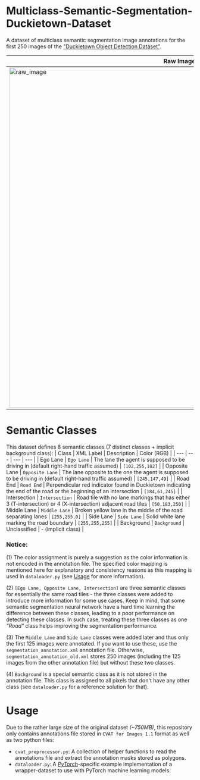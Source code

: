 # Multiclass-Semantic-Segmentation-Duckietown-Dataset
A dataset of multiclass semantic segmentation image annotations for the first 250 images of the ["Duckietown Object Detection Dataset"](https://docs.duckietown.org/daffy/AIDO/out/object_detection_dataset.html).

| Raw Image | Segmentated Image |
| --- | --- |
| <img width="915" alt="raw_image" src="https://user-images.githubusercontent.com/42655977/211690204-301193c3-a651-4a3a-bd66-6458cf3a8778.png"> | <img width="915" alt="segmentation_mask" src="https://user-images.githubusercontent.com/42655977/211690212-2c9ca63a-f3ae-4d65-a4e0-ea76b20a616f.png"> |

# Semantic Classes

This dataset defines 8 semantic classes (7 distinct classes + implicit background class):
| Class | XML Label | Description | Color (RGB) |
| --- | --- | --- | --- |
| Ego Lane | `Ego Lane` | The lane the agent is supposed to be driving in (default right-hand traffic assumed) | `[102,255,102]` |
| Opposite Lane | `Opposite Lane` | The lane opposite to the one the agent is supposed to be driving in (default right-hand traffic assumed) | `[245,147,49]` |
| Road End | `Road End` | Perpendicular red indicator found in Duckietown indicating the end of the road or the beginning of an intersection | `[184,61,245]` |
| Intersection | `Intersection` | Road tile with no lane markings that has either 3 (T-intersection) or 4 (X-intersection) adjacent road tiles  | `[50,183,250]` |
| Middle Lane | `Middle Lane` | Broken yellow lane in the middle of the road separating lanes  | `[255,255,0]` |
| Side Lane | `Side Lane` | Solid white lane marking the road boundary  | `[255,255,255]` |
| Background | `Background` | Unclassified | - (implicit class) |

### **Notice**:

(1) The color assignment is purely a suggestion as the color information is not encoded in the annotation file. The specified color mapping is mentioned here for explanatory and consistency reasons as this mapping is used in `dataloader.py` (see [Usage](#usage) for more information).

(2) `[Ego Lane, Opposite Lane, Intersection]` are three semantic classes for essentially the same road tiles - the three classes were added to introduce more information for some use cases. Keep in mind, that some semantic segmentation neural network have a hard time learning the difference between these classes, leading to a poor performance on detecting these classes. In such case, treating these three classes as one *"Road"* class helps improving the segmentation performance.

(3) The `Middle Lane` and `Side Lane` classes were added later and thus only the first 125 images were annotated. If you want to use these, use the `segmentation_annotation.xml` annotation file. Otherwise, `segmentation_annotation_old.xml` stores 250 images (including the 125 images from the other annotation file) but without these two classes.

(4) `Background` is a special semantic class as it is not stored in the annotation file. This class is assigned to all pixels that don't have any other class (see `dataloader.py` for a reference solution for that).

# Usage
[](#usage)

Due to the rather large size of the original dataset *(~750MB)*, this repository only contains annotations file stored in `CVAT for Images 1.1` format as well as two python files:
- `cvat_preprocessor.py`: A collection of helper functions to read the annotations file and extract the annotation masks stored as polygons.
- `dataloader.py`: A [_PyTorch_](https://pytorch.org)-specific example implementation of a wrapper-dataset to use with PyTorch machine learning models. 
